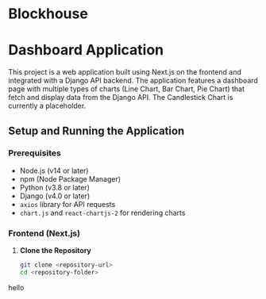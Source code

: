 # Blockhouse
# Dashboard Application

This project is a web application built using Next.js on the frontend and integrated with a Django API backend. The application features a dashboard page with multiple types of charts (Line Chart, Bar Chart, Pie Chart) that fetch and display data from the Django API. The Candlestick Chart is currently a placeholder.

## Setup and Running the Application

### Prerequisites

- Node.js (v14 or later)
- npm (Node Package Manager)
- Python (v3.8 or later)
- Django (v4.0 or later)
- `axios` library for API requests
- `chart.js` and `react-chartjs-2` for rendering charts

### Frontend (Next.js)

1. **Clone the Repository**

   ```bash
   git clone <repository-url>
   cd <repository-folder>

hello
